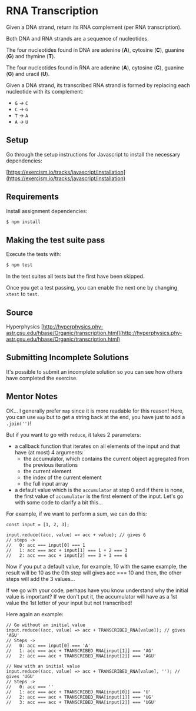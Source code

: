 # RNA Transcription

Given a DNA strand, return its RNA complement (per RNA transcription).

Both DNA and RNA strands are a sequence of nucleotides.

The four nucleotides found in DNA are adenine (**A**), cytosine (**C**),
guanine (**G**) and thymine (**T**).

The four nucleotides found in RNA are adenine (**A**), cytosine (**C**),
guanine (**G**) and uracil (**U**).

Given a DNA strand, its transcribed RNA strand is formed by replacing
each nucleotide with its complement:

* `G` -> `C`
* `C` -> `G`
* `T` -> `A`
* `A` -> `U`

## Setup

Go through the setup instructions for Javascript to install the necessary
dependencies:

[https://exercism.io/tracks/javascript/installation](https://exercism.io/tracks/javascript/installation)

## Requirements

Install assignment dependencies:

```bash
$ npm install
```

## Making the test suite pass

Execute the tests with:

```bash
$ npm test
```

In the test suites all tests but the first have been skipped.

Once you get a test passing, you can enable the next one by changing `xtest` to
`test`.

## Source

Hyperphysics [http://hyperphysics.phy-astr.gsu.edu/hbase/Organic/transcription.html](http://hyperphysics.phy-astr.gsu.edu/hbase/Organic/transcription.html)

## Submitting Incomplete Solutions

It's possible to submit an incomplete solution so you can see how others have
completed the exercise.

## Mentor Notes
OK... I generally prefer `map` since it is more readable for this reason! Here, you can use `map` but to get a string back at the end, you have just to add a `.join('')`!

But if you want to go with `reduce`, it takes 2 parameters:
- a callback function that iterates on all elements of the input and that have (at most) 4 arguments:
    - the accumulator, which contains the current object aggregated from the previous iterations
    - the current element
    - the index of the current element
    - the full input array
- a default value which is the `accumulator` at step 0 and if there is none, the first value of `accumulator` is the first element of the input.
Let's go with some code to clarify a bit this...

For example, if we want to perform a sum, we can do this:
```
const input = [1, 2, 3];

input.reduce((acc, value) => acc + value); // gives 6
// steps ->
//   0: acc === input[0] === 1
//   1: acc === acc + input[1] === 1 + 2 === 3
//   2: acc === acc + input[2] === 3 + 3 === 6
```
Now if you put a default value, for example, 10 with the same example, the result will be 10 as the 0th step will gives acc === 10 and then, the other steps will add the 3 values...

If we go with your code, perhaps have you know understand why the initial value is important? If we don't put it, the accumulator will have as a 1st value the 1st letter of your input but not transcribed!

Here again an example:
```
// Go without an initial value
input.reduce((acc, value) => acc + TRANSCRIBED_RNA[value]); // gives 'AGU'
// Steps ->
//   0: acc === input[0] === 'A'
//   1: acc === acc + TRANSCRIBED_RNA[input[1]] === 'AG'
//   2: acc === acc + TRANSCRIBED_RNA[input[2]] === 'AGU'

// Now with an initial value
input.reduce((acc, value) => acc + TRANSCRIBED_RNA[value], ''); // gives 'UGU'
// Steps ->
//   0: acc === ''
//   1: acc === acc + TRANSCRIBED_RNA[input[0]] === 'U'
//   2: acc === acc + TRANSCRIBED_RNA[input[1]] === 'UG'
//   3: acc === acc + TRANSCRIBED_RNA[input[2]] === 'UGU'
```
